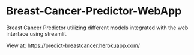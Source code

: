 # Breast-Cancer-Predictor-WebApp

Breast Cancer Predictor utilizing different models integrated with the web interface using streamlit.


View at: https://predict-breastcancer.herokuapp.com/
